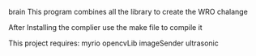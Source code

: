 brain
This program combines all the library to create the WRO chalange

After Installing the complier use the make file to compile it

This project requires: myrio opencvLib imageSender ultrasonic

